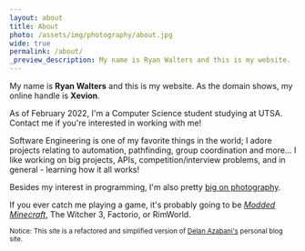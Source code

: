 ```yaml
---
layout: about
title: About
photo: /assets/img/photography/about.jpg
wide: true
permalink: /about/
_preview_description: My name is Ryan Walters and this is my website.
---
```


My name is **Ryan Walters** and this is my website. As the domain shows, my online handle is **Xevion**.

As of February 2022, I'm a Computer Science student studying at UTSA. Contact me if you're interested in working with me!

Software Engineering is one of my favorite things in the world; I adore projects relating to automation, pathfinding, group coordination and more...
I like working on big projects, APIs, competition/interview problems, and in general - learning how it all works!

Besides my interest in programming, I'm also pretty [big on photography](/photography/).

If you ever catch me playing a game, it's probably going to be *[Modded Minecraft][po2k]*, The Witcher 3, Factorio, or RimWorld.

<small>Notice: This site is a refactored and simplified version of [Delan Azabani's][delan-azabani] personal blog site.</small>

[photography-portfolio]: https://www.rcw.photos/
[delan-azabani]: https://www.azabani.com
[cap-link]: https://admissions.utexas.edu/enroll/cap
[po2k]: https://www.curseforge.com/minecraft/modpacks/project-ozone-2-reloaded
